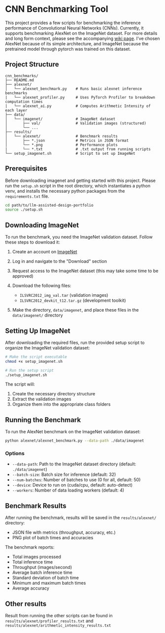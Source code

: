 # CNN Benchmarking Tool

This project provides a few scripts for benchmarking the inference performance of Convolutional Neural Networks (CNNs). Currently, it supports benchmarking AlexNet on the ImageNet dataset. For more details and long form context, please see the accompanying [wiki page](https://github.com/reecewayt/llm-assisted-design-portfolio/wiki/AlexNetBenchmarking). I've chosen AlexNet because of its simple architecture, and ImageNet because the pretrained model through pytorch was trained on this dataset.

## Project Structure

```
cnn_benchmarks/
├── README.md
├── alexnet/
│   └── alexnet_benchmark.py    # Runs basic alexnet inference benchmarks
|   └── alexnet_profiler.py     # Uses PyTorch Profiler to breakdown computation times
|   └── alexnet_ai.py           # Computes Arithmetic Intensity of each layer
├── data/
│   └── imagenet/               # ImageNet dataset
│       ├── val/                # Validation images (structured)
│       └── ...
├── results/
│   └── alexnet/                # Benchmark results
│       ├── *.json              # Metrics in JSON format
│       └── *.png               # Performance plots
|       └── *.txt               # .txt output from running scripts
└── setup_imagenet.sh           # Script to set up ImageNet
```

## Prerequisites
Before downloading imagenet and getting started with this project. Please run the `setup.sh` script in the root directory, which instantiates a python venv, and installs the necessary python packages from the `requirements.txt` file.

```bash
cd path/to/llm-assisted-design-portfolio
source ./setup.sh

```

## Downloading ImageNet

To run the benchmark, you need the ImageNet validation dataset. Follow these steps to download it:

1. Create an account on [ImageNet](https://image-net.org/index.php)
2. Log in and navigate to the "Download" section
3. Request access to the ImageNet dataset (this may take some time to be approved)
4. Download the following files:
   - `ILSVRC2012_img_val.tar` (validation images)
   - `ILSVRC2012_devkit_t12.tar.gz` (development toolkit)

5. Make the directory, `data/imagenet`, and place these files in the `data/imagenet/` directory

## Setting Up ImageNet

After downloading the required files, run the provided setup script to organize the ImageNet validation dataset:

```bash
# Make the script executable
chmod +x setup_imagenet.sh

# Run the setup script
./setup_imagenet.sh
```

The script will:
1. Create the necessary directory structure
2. Extract the validation images
3. Organize them into the appropriate class folders

## Running the Benchmark

To run the AlexNet benchmark on the ImageNet validation dataset:

```bash
python alexnet/alexnet_benchmark.py --data-path ./data/imagenet
```

### Options

- `--data-path`: Path to the ImageNet dataset directory (default: `./data/imagenet`)
- `--batch-size`: Batch size for inference (default: 32)
- `--num-batches`: Number of batches to use (0 for all, default: 50)
- `--device`: Device to run on (cuda/cpu, default: auto-detect)
- `--workers`: Number of data loading workers (default: 4)

## Benchmark Results

After running the benchmark, results will be saved in the `results/alexnet/` directory:
- JSON file with metrics (throughput, accuracy, etc.)
- PNG plot of batch times and accuracies

The benchmark reports:
- Total images processed
- Total inference time
- Throughput (images/second)
- Average batch inference time
- Standard deviation of batch time
- Minimum and maximum batch times
- Average accuracy

## Other results
Result from running the other scripts can be found in `results/alexnet/profiler_results.txt` and `results/alexnet/arithmetic_intensity_results.txt`
